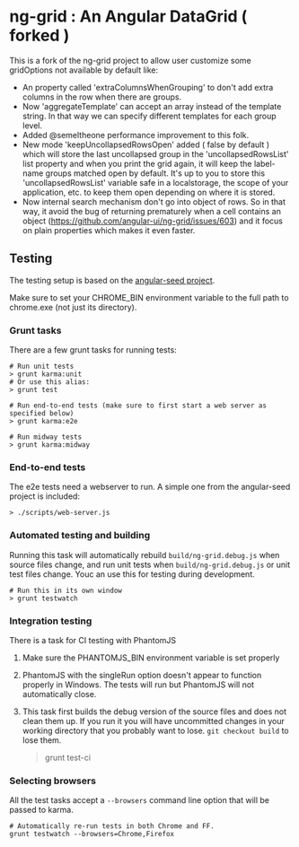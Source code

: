 # ng-grid : An Angular DataGrid ( forked )

This is a fork of the ng-grid project to allow user customize some gridOptions not available by default like:
* An property called 'extraColumnsWhenGrouping' to don't add extra columns in the row when there are groups.
* Now 'aggregateTemplate' can accept an array instead of the template string. In that way we can specify different templates for each group level.
* Added @semeltheone performance improvement to this folk.
* New mode 'keepUncollapsedRowsOpen' added ( false by default ) which will store the last uncollapsed group in the 'uncollapsedRowsList' list property and when you print the grid again, it will keep the label-name groups matched open by default. It's up to you to store this 'uncollapsedRowsList' variable safe in a localstorage, the scope of your application, etc. to keep them open depending on where it is stored.
* Now internal search mechanism don't go into object of rows. So in that way, it avoid the bug of returning prematurely when a cell contains an object (https://github.com/angular-ui/ng-grid/issues/603) and it focus on plain properties which makes it even faster.

## Testing

The testing setup is based on the [angular-seed project](https://github.com/angular/angular-seed/).

Make sure to set your CHROME_BIN environment variable to the full path to chrome.exe (not just its directory).

### Grunt tasks

There are a few grunt tasks for running tests:
    
    # Run unit tests
    > grunt karma:unit
    # Or use this alias:
    > grunt test

    # Run end-to-end tests (make sure to first start a web server as specified below)
    > grunt karma:e2e

    # Run midway tests
    > grunt karma:midway

### End-to-end tests

The e2e tests need a webserver to run. A simple one from the angular-seed project is included:

    > ./scripts/web-server.js

### Automated testing and building

Running this task will automatically rebuild `build/ng-grid.debug.js` when source files change, and run unit tests when `build/ng-grid.debug.js` or unit test files change. Youc an use this for testing during development.

    # Run this in its own window
    > grunt testwatch

### Integration testing

There is a task for CI testing with PhantomJS

1. Make sure the PHANTOMJS_BIN environment variable  is set properly
2. PhantomJS with the singleRun option doesn't appear to function properly in Windows. The tests will run but PhantomJS will not automatically close.
3. This task first builds the debug version of the source files and does not clean them up. If you run it you will have uncommitted changes in your working directory that you probably want to lose. `git checkout build` to lose them.

    > grunt test-ci

### Selecting browsers

All the test tasks accept a `--browsers` command line option that will be passed to karma.
    
    # Automatically re-run tests in both Chrome and FF.
    grunt testwatch --browsers=Chrome,Firefox
